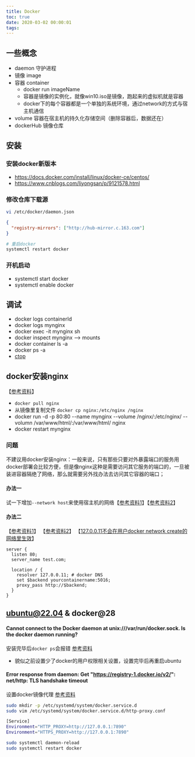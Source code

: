 ```yaml
---
title: Docker
toc: true
date: 2020-03-02 00:00:01
tags:
---
```



## 一些概念
* daemon 守护进程
* 镜像 image
* 容器 container
  * docker run imageName
  * 容器是镜像的实例化，就像win10.iso是镜像，跑起来的虚拟机就是容器
  * docker下的每个容器都是一个单独的系统环境，通过network的方式与宿主机通信
* volume 容器在宿主机的持久化存储空间（删除容器后，数据还在）
* dockerHub 镜像仓库

## 安装
### 安装docker新版本
* https://docs.docker.com/install/linux/docker-ce/centos/
* https://www.cnblogs.com/liyongsan/p/9121578.html


### 修改仓库下载源
```sh
vi /etc/docker/daemon.json
```
```json
{
  "registry-mirrors": ["http://hub-mirror.c.163.com"]
}
```
```sh
# 重启docker
systemctl restart docker
```

### 开机启动
* systemctl start docker
* systemctl enable docker



## 调试
* docker logs containerId
* docker logs mynginx
* docker exec -it mynginx sh
* docker inspect mynginx  --> mounts
* docker container ls -a
* docker ps -a
* [ctop](https://github.com/bcicen/ctop)


## docker安装nginx
【[参考资料](https://www.ruanyifeng.com/blog/2018/02/nginx-docker.html)】
* `docker pull nginx`
* 从镜像里复制文件 `docker cp nginx:/etc/nginx /nginx`
* docker run -d -p 80:80 --name mynginx --volume /nginx/:/etc/nginx/ --volumn /var/www/html/:/var/www/html/ nginx
* docker restart mynginx


### 问题
不建议用docker安装nginx：一般来说，只有那些只要对外暴露端口的服务用docker部署会比较方便，但是像nginx这种是需要访问其它服务的端口的，一旦被装进容器隔绝了网络，那么就需要另外找办法去访问其它容器的端口；

#### 办法一
试一下增加`--network host`来使用宿主机的网络【[参考资料1](https://note.youdao.com/ynoteshare1/index.html?id=0d12819002db9df5127aa43b209f6f06&type=note)】【[参考资料2](https://docs.docker.com/network/network-tutorial-host/)】


#### 办法二
【[参考资料1](https://stackoverflow.com/questions/42720618/docker-nginx-stopped-emerg-11-host-not-found-in-upstream/52319161#52319161)】
【[参考资料2](https://stackoverflow.com/questions/35744650/docker-network-nginx-resolver)】
【[127.0.0.11不会在用户docker network create的网络里生效](https://github.com/moby/moby/issues/22652)】
```nginx
server {
  listen 80;
  server_name test.com;

  location / {
    resolver 127.0.0.11; # docker DNS
    set $backend yourcontainername:5016;
    proxy_pass http://$backend;
  }
}
```

## ubuntu@22.04 & docker@28
#### Cannot connect to the Docker daemon at unix:///var/run/docker.sock. Is the docker daemon running?
安装完毕后`docker ps`会报错 [参考资料](https://dev.to/felipecrs/simply-run-docker-on-wsl2-3o8)
* 貌似之前设置少了docker的用户权限相关设置，设置完毕后再重启ubuntu

#### Error response from daemon: Get "https://registry-1.docker.io/v2/": net/http: TLS handshake timeout
设置docker镜像代理 [参考资料](https://neucrack.com/p/286)
```sh
sudo mkdir -p /etc/systemd/system/docker.service.d
sudo vim /etc/systemd/system/docker.service.d/http-proxy.conf

[Service]
Environment="HTTP_PROXY=http://127.0.0.1:7890"
Environment="HTTPS_PROXY=http://127.0.0.1:7890"

sudo systemctl daemon-reload
sudo systemctl restart docker
```
